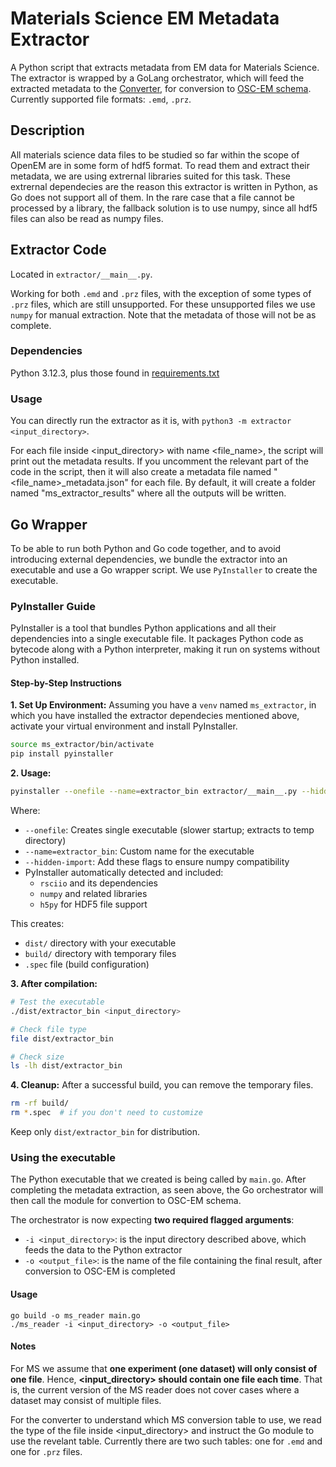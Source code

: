 # Materials Science EM Metadata Extractor

A Python script that extracts metadata from EM data for Materials Science.
The extractor is wrapped by a GoLang orchestrator, which will feed the extracted metadata to the [Converter](https://github.com/osc-em/Converter), for conversion to [OSC-EM schema](https://github.com/osc-em/OSCEM_Schemas).
Currently supported file formats: `.emd`, `.prz`.

## Description

All materials science data files to be studied so far within the scope of OpenEM are in some form of hdf5 format.
To read them and extract their metadata, we are using extrernal libraries suited for this task.
These extrernal dependecies are the reason this extractor is written in Python, as Go does not support all of them.
In the rare case that a file cannot be processed by a library, the fallback solution is to use numpy, since all hdf5 files can also be read as numpy files.


## Extractor Code

Located in `extractor/__main__.py`.

Working for both `.emd` and `.prz` files, with the exception of some types of `.prz` files, which are still unsupported.
For these unsupported files we use `numpy` for manual extraction.
Note that the metadata of those will not be as complete.

### Dependencies
Python 3.12.3, plus those found in [requirements.txt](./requirements.txt)

### Usage
You can directly run the extractor as it is, with `python3 -m extractor <input_directory>`.

For each file inside <input_directory> with name <file_name>, the script will print out the metadata results.
If you uncomment the relevant part of the code in the script, then it will also create a metadata file named "<file_name>_metadata.json" for each file.
By default, it will create a folder named "ms_extractor_results" where all the outputs will be written.

## Go Wrapper

To be able to run both Python and Go code together, and to avoid introducing external dependencies, we bundle the extractor into an executable and use a Go wrapper script.
We use `PyInstaller` to create the executable.

### PyInstaller Guide

PyInstaller is a tool that bundles Python applications and all their dependencies into a single executable file.
It packages Python code as bytecode along with a Python interpreter, making it run on systems without Python installed.

#### Step-by-Step Instructions

**1. Set Up Environment:**
Assuming you have a `venv` named `ms_extractor`, in which you have installed the extractor dependecies mentioned above, activate your virtual environment and install PyInstaller.

```bash
source ms_extractor/bin/activate
pip install pyinstaller
```

**2. Usage:**
```bash
pyinstaller --onefile --name=extractor_bin extractor/__main__.py --hidden-import=numpy.core._multiarray_umath --hidden-import=numpy.core._multiarray --collect-all=numpy
```

Where:
- `--onefile`: Creates single executable (slower startup; extracts to temp directory)
- `--name=extractor_bin`: Custom name for the executable
- `--hidden-import`: Add these flags to ensure numpy compatibility
- PyInstaller automatically detected and included:
  - `rsciio` and its dependencies
  - `numpy` and related libraries
  - `h5py` for HDF5 file support

This creates:
- `dist/` directory with your executable
- `build/` directory with temporary files
- `.spec` file (build configuration)

**3. After compilation:**
```bash
# Test the executable
./dist/extractor_bin <input_directory>

# Check file type
file dist/extractor_bin

# Check size
ls -lh dist/extractor_bin
```

**4. Cleanup:**
After a successful build, you can remove the temporary files.

```bash
rm -rf build/
rm *.spec  # if you don't need to customize
```

Keep only `dist/extractor_bin` for distribution.

### Using the executable

The Python executable that we created is being called by `main.go`.
After completing the metadata extraction, as seen above, the Go orchestrator will then call the module for convertion to OSC-EM schema.

The orchestrator is now expecting **two required flagged arguments**:
- `-i <input_directory>`: is the input directory described above, which feeds the data to the Python extractor
- `-o <output_file>`: is the name of the file containing the final result, after conversion to OSC-EM is completed

#### Usage
```
go build -o ms_reader main.go
./ms_reader -i <input_directory> -o <output_file>
```

#### Notes
For MS we assume that **one experiment (one dataset) will only consist of one file**.
Hence, **<input_directory> should contain one file each time**.
That is, the current version of the MS reader does not cover cases where a dataset may consist of multiple files.

For the converter to understand which MS conversion table to use, we read the type of the file inside <input_directory> and instruct the Go module to use the revelant table.
Currently there are two such tables: one for `.emd` and one for `.prz` files.
